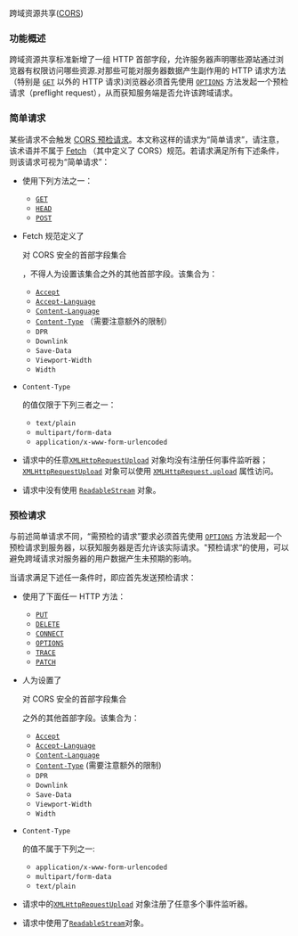 跨域资源共享([CORS](https://developer.mozilla.org/zh-CN/docs/Web/HTTP/Access_control_CORS))

### 功能概述

跨域资源共享标准新增了一组 HTTP 首部字段，允许服务器声明哪些源站通过浏览器有权限访问哪些资源.对那些可能对服务器数据产生副作用的 HTTP 请求方法（特别是 [`GET`](https://developer.mozilla.org/zh-CN/docs/Web/HTTP/Methods/GET) 以外的 HTTP 请求)浏览器必须首先使用 [`OPTIONS`](https://developer.mozilla.org/zh-CN/docs/Web/HTTP/Methods/OPTIONS) 方法发起一个预检请求（preflight request），从而获知服务端是否允许该跨域请求。

### 简单请求

某些请求不会触发 [CORS 预检请求](https://developer.mozilla.org/zh-CN/docs/Web/HTTP/Access_control_CORS#Preflighted_requests)。本文称这样的请求为“简单请求”，请注意，该术语并不属于 [Fetch](https://fetch.spec.whatwg.org/) （其中定义了 CORS）规范。若请求满足所有下述条件，则该请求可视为“简单请求”：

- 使用下列方法之一：

  - [`GET`](https://developer.mozilla.org/zh-CN/docs/Web/HTTP/Methods/GET)
  - [`HEAD`](https://developer.mozilla.org/zh-CN/docs/Web/HTTP/Methods/HEAD)
  - [`POST`](https://developer.mozilla.org/zh-CN/docs/Web/HTTP/Methods/POST)

- Fetch 规范定义了

  对 CORS 安全的首部字段集合

  ，不得人为设置该集合之外的其他首部字段。该集合为：

  - [`Accept`](https://developer.mozilla.org/zh-CN/docs/Web/HTTP/Headers/Accept)
  - [`Accept-Language`](https://developer.mozilla.org/zh-CN/docs/Web/HTTP/Headers/Accept-Language)
  - [`Content-Language`](https://developer.mozilla.org/zh-CN/docs/Web/HTTP/Headers/Content-Language)
  - [`Content-Type`](https://developer.mozilla.org/zh-CN/docs/Web/HTTP/Headers/Content-Type) （需要注意额外的限制）
  - `DPR`
  - `Downlink`
  - `Save-Data`
  - `Viewport-Width`
  - `Width`

- `Content-Type`

   

  的值仅限于下列三者之一：

  - `text/plain`
  - `multipart/form-data`
  - `application/x-www-form-urlencoded`

- 请求中的任意[`XMLHttpRequestUpload`](https://developer.mozilla.org/zh-CN/docs/Web/API/XMLHttpRequestUpload) 对象均没有注册任何事件监听器；[`XMLHttpRequestUpload`](https://developer.mozilla.org/zh-CN/docs/Web/API/XMLHttpRequestUpload) 对象可以使用 [`XMLHttpRequest.upload`](https://developer.mozilla.org/zh-CN/docs/Web/API/XMLHttpRequest/upload) 属性访问。

- 请求中没有使用 [`ReadableStream`](https://developer.mozilla.org/zh-CN/docs/Web/API/ReadableStream) 对象。



### 预检请求

与前述简单请求不同，“需预检的请求”要求必须首先使用 [`OPTIONS`](https://developer.mozilla.org/zh-CN/docs/Web/HTTP/Methods/OPTIONS)   方法发起一个预检请求到服务器，以获知服务器是否允许该实际请求。"预检请求“的使用，可以避免跨域请求对服务器的用户数据产生未预期的影响。

当请求满足下述任一条件时，即应首先发送预检请求：

- 使用了下面任一 HTTP 方法：

  - [`PUT`](https://developer.mozilla.org/zh-CN/docs/Web/HTTP/Methods/PUT)
  - [`DELETE`](https://developer.mozilla.org/zh-CN/docs/Web/HTTP/Methods/DELETE)
  - [`CONNECT`](https://developer.mozilla.org/zh-CN/docs/Web/HTTP/Methods/CONNECT)
  - [`OPTIONS`](https://developer.mozilla.org/zh-CN/docs/Web/HTTP/Methods/OPTIONS)
  - [`TRACE`](https://developer.mozilla.org/zh-CN/docs/Web/HTTP/Methods/TRACE)
  - [`PATCH`](https://developer.mozilla.org/zh-CN/docs/Web/HTTP/Methods/PATCH)

- 人为设置了

  对 CORS 安全的首部字段集合

  之外的其他首部字段。该集合为：

  - [`Accept`](https://developer.mozilla.org/zh-CN/docs/Web/HTTP/Headers/Accept)
  - [`Accept-Language`](https://developer.mozilla.org/zh-CN/docs/Web/HTTP/Headers/Accept-Language)
  - [`Content-Language`](https://developer.mozilla.org/zh-CN/docs/Web/HTTP/Headers/Content-Language)
  - [`Content-Type`](https://developer.mozilla.org/zh-CN/docs/Web/HTTP/Headers/Content-Type) (需要注意额外的限制)
  - `DPR`
  - `Downlink`
  - `Save-Data`
  - `Viewport-Width`
  - `Width`

- `Content-Type`

   

  的值不属于下列之一:

  - `application/x-www-form-urlencoded`
  - `multipart/form-data`
  - `text/plain`

- 请求中的[`XMLHttpRequestUpload`](https://developer.mozilla.org/zh-CN/docs/Web/API/XMLHttpRequestUpload) 对象注册了任意多个事件监听器。

- 请求中使用了[`ReadableStream`](https://developer.mozilla.org/zh-CN/docs/Web/API/ReadableStream)对象。